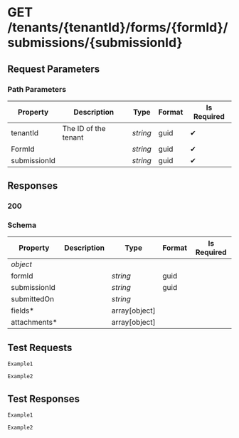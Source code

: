 # **GET**   /tenants/{tenantId}/forms/{formId}/submissions/{submissionId}

## __Request Parameters__

### Path Parameters

   | Property     | Description          | Type     | Format | Is Required |
   | ------------ | -------------------- | -------- | ------ | ----------- |
   | tenantId     | The ID of the tenant | _string_ | guid   | ✔           |
   | FormId       |                      | _string_ | guid   | ✔           |
   | submissionId |                      | _string_ | guid   | ✔           |

## __Responses__

### __200__

### Schema

| Property     | Description | Type          | Format | Is Required |
| ------------ | ----------- | ------------- | ------ | ----------- |
| _object_     |             |               |        |             |
| formId       |             | _string_      | guid   |             |
| submissionId |             | _string_      | guid   |             |
| submittedOn  |             | _string_      |        |             |
| fields*      |             | array[object] |        |             |
| attachments* |             | array[object] |        |             |
## __Test Requests__

```cURL tab= 
Example1
```

```C# tab=
Example2
```

## __Test Responses__

```cURL tab= 
Example1
```

```C# tab=
Example2
```
